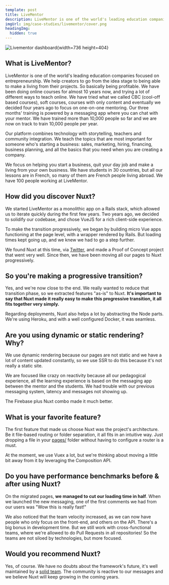 ```yaml
---
template: post
title: LiveMentor
description: LiveMentor is one of the world's leading education companies focused on entrepreneurship. They decided to migrate their existing front-end to Nuxt. We met with Romain and Alexandre to talk about their journey.
imgUrl: img/case-studies/livementor/cover.png
headingImg:
  hidden: true
---
```


![Livementor dashboard](img/case-studies/livementor/mockup-m1-3.png){width=736 height=404}

## What is LiveMentor?

LiveMentor is one of the world's leading education companies focused on entrepreneurship. We help creators to go from the idea stage to being able to make a living from their projects. So basically being profitable. We have been doing online courses for almost 10 years now, and trying a lot of different ways to teach online. We have tried what we called CBC (cool-off based courses), soft courses, courses with only content and eventually we decided four years ago to focus on one-on-one mentoring. Our three months' training is powered by a messaging app where you can chat with your mentor. We have trained more than 10,000 people so far and we are now on track to train 10,000 people per year.

Our platform combines technology with storytelling, teachers and community integration. We teach the topics that are most important for someone who's starting a business: sales, marketing, hiring, financing, business planning, and all the basics that you need when you are creating a company.

We focus on helping you start a business, quit your day job and make a living from your own business. We have students in 30 countries, but all our lessons are in French, so many of them are French people living abroad. We have 100 people working at LiveMentor.

## How did you discover Nuxt?

We started LiveMentor as a monolithic app on a Rails stack, which allowed us to iterate quickly during the first few years. Two years ago, we decided to solidify our codebase, and chose VueJS for a rich client-side experience.

To make the transition progressively, we began by building micro Vue apps functioning at the page level, with a wrapper rendered by Rails. But loading times kept going up, and we knew we had to go a step further.

We found Nuxt at this time, via [Twitter](https://twitter.com/nuxt_js), and made a Proof of Concept project that went very well. Since then, we have been moving all our pages to Nuxt progressively.

## So you're making a progressive transition?

Yes, and we're now close to the end. We really wanted to reduce that transition phase, so we extracted features "as-is" to Nuxt. **It's important to say that Nuxt made it really easy to make this progressive transition, it all fits together very simply.**

Regarding deployments, Nuxt also helps a lot by abstracting the Node parts. We're using Heroku, and with a well configured Docker, it was seamless.

## Are you using dynamic or static rendering? Why?

We use dynamic rendering because our pages are not static and we have a lot of content updated constantly, so we use SSR to do this because it's not really a static site.

We are focused like crazy on reactivity because all our pedagogical experience, all the learning experience is based on the messaging app between the mentor and the students. We had trouble with our previous messaging system, latency and messages not showing up.

The Firebase plus Nuxt combo made it much better.

## What is your favorite feature?

The first feature that made us choose Nuxt was the project's architecture. Be it file-based routing or folder separation, it all fits in an intuitive way. Just dropping a file in your [pages/](/docs/directory-structure/pages) folder without having to configure a router is a must.

At the moment, we use Vuex a lot, but we're thinking about moving a little bit away from it by leveraging the Composition API.

## Do you have performance benchmarks before & after using Nuxt?

On the migrated pages, **we managed to cut our loading time in half**. When we launched the new messaging, one of the first comments we had from our users was "Wow this is really fast!"

We also noticed that the team velocity increased, as we can now have people who only focus on the front-end, and others on the API. There's a big bonus in development time. But we still work with cross-functional teams, where we're allowed to do Pull Requests in all repositories! So the teams are not siloed by technologies, but more focused.

## Would you recommend Nuxt?

Yes, of course. We have no doubts about the framework's future, it's well maintained by a [solid team](/teams). The community is reactive to our messages and we believe Nuxt will keep growing in the coming years.
